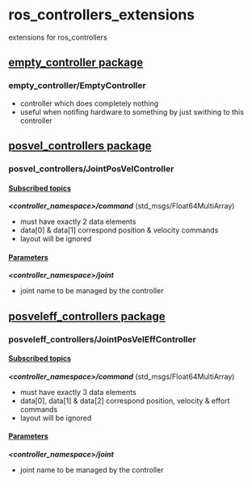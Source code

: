 # ros_controllers_extensions
extensions for ros_controllers

## [empty_controller package](empty_controller)
### empty_controller/EmptyController
* controller which does completely nothing
* useful when notifing hardware to something by just swithing to this controller

## [posvel_controllers package](posvel_controllers)
### posvel_controllers/JointPosVelController
#### <u>Subscribed topics</u>
___<controller_namespace>/command___ (std_msgs/Float64MultiArray)
* must have exactly 2 data elements
* data[0] & data[1] correspond position & velocity commands
* layout will be ignored

#### <u>Parameters</u>
___<controller_namespace>/joint___
* joint name to be managed by the controller

## [posveleff_controllers package](posveleff_controllers)
### posveleff_controllers/JointPosVelEffController
#### <u>Subscribed topics</u>
___<controller_namespace>/command___ (std_msgs/Float64MultiArray)
* must have exactly 3 data elements
* data[0], data[1] & data[2] correspond position, velocity & effort commands
* layout will be ignored

#### <u>Parameters</u>
___<controller_namespace>/joint___
* joint name to be managed by the controller
